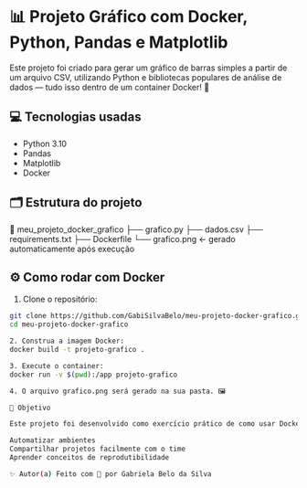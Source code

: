 # 📊 Projeto Gráfico com Docker, Python, Pandas e Matplotlib

Este projeto foi criado para gerar um gráfico de barras simples a partir de um arquivo CSV, utilizando Python e bibliotecas populares de análise de dados — tudo isso dentro de um container Docker! 🐳

## 💻 Tecnologias usadas

- Python 3.10
- Pandas
- Matplotlib
- Docker

## 🗂 Estrutura do projeto

📁 meu_projeto_docker_grafico ├── grafico.py ├── dados.csv ├── requirements.txt ├── Dockerfile └── grafico.png ← gerado automaticamente após execução

## ⚙️ Como rodar com Docker

1. Clone o repositório:

```bash
git clone https://github.com/GabiSilvaBelo/meu-projeto-docker-grafico.git
cd meu-projeto-docker-grafico

2. Construa a imagem Docker:
docker build -t projeto-grafico .

3. Execute o container:
docker run -v $(pwd):/app projeto-grafico

4. O arquivo grafico.png será gerado na sua pasta. 🖼️

🧠 Objetivo

Este projeto foi desenvolvido como exercício prático de como usar Docker no dia a dia de Ciência de Dados para:

Automatizar ambientes
Compartilhar projetos facilmente com o time
Aprender conceitos de reprodutibilidade

✨ Autor(a) Feito com 💜 por Gabriela Belo da Silva
